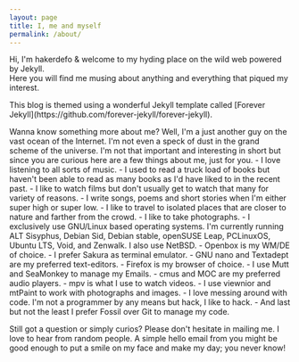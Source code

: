 ```yaml
---
layout: page
title: I, me and myself
permalink: /about/
---
```


Hi, I'm hakerdefo & welcome to my hyding place on the wild web powered by Jekyll.  
Here you will find me musing about anything and everything that piqued my interest.  
<p></p>
This blog is themed using a wonderful Jekyll template called [Forever Jekyll](https://github.com/forever-jekyll/forever-jekyll).  
<p></p>
Wanna know something more about me? Well, I'm a just another guy on the vast ocean of the Internet. I'm not even a speck of dust in the grand scheme of the universe. I'm not that important and interesting in short but since you are curious here are a few things about me, just for you.  
- I love listening to all sorts of music.  
- I used to read a truck load of books but haven't been able to read as many books as I'd have liked to in the recent past.  
- I like to watch films but don't usually get to watch that many for variety of reasons.  
- I write songs, poems and short stories when I'm either super high or super low.  
- I like to travel to isolated places that are closer to nature and farther from the crowd.  
- I like to take photographs.  
- I exclusively use GNU/Linux based operating systems. I'm currently running ALT Sisyphus, Debian Sid, Debian stable, openSUSE Leap, PCLinuxOS, Ubuntu LTS, Void, and Zenwalk. I also use NetBSD.  
- Openbox is my WM/DE of choice.  
- I prefer Sakura as terminal emulator.  
- GNU nano and Textadept are my preferred text-editors.  
- Firefox is my browser of choice.  
- I use Mutt and SeaMonkey to manage my Emails.  
- cmus and MOC are my preferred audio players.  
- mpv is what I use to watch videos.  
- I use viewnior and mtPaint to work with photographs and images.  
- I love messing around with code. I'm not a programmer by any means but hack, I like to hack.  
- And last but not the least I prefer Fossil over Git to manage my code.  

<p></p>
Still got a question or simply curios? Please don't hesitate in mailing me. I love to hear from random people. A simple hello email from you might be good enough to put a smile on my face and make my day; you never know!  
